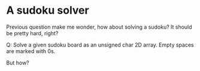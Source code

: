 # A sudoku solver

Previous question make me wonder, how about solving a sudoku? It should be pretty hard, right?

Q: Solve a given sudoku board as an unsigned char 2D array. Empty spaces are marked with 0s.

But how?
